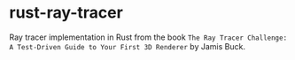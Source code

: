 # rust-ray-tracer

Ray tracer implementation in Rust from the book `The Ray Tracer Challenge: A Test-Driven Guide to Your First 3D Renderer` by Jamis Buck.
